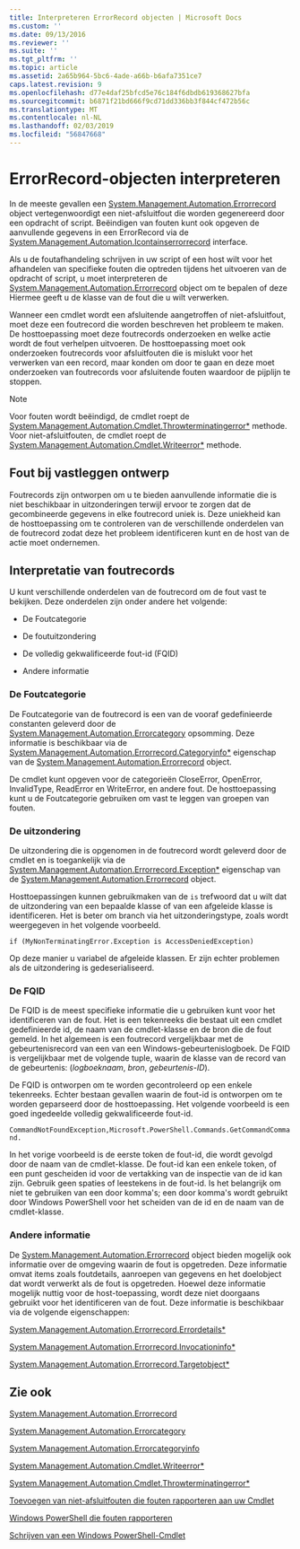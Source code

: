 ```yaml
---
title: Interpreteren ErrorRecord objecten | Microsoft Docs
ms.custom: ''
ms.date: 09/13/2016
ms.reviewer: ''
ms.suite: ''
ms.tgt_pltfrm: ''
ms.topic: article
ms.assetid: 2a65b964-5bc6-4ade-a66b-b6afa7351ce7
caps.latest.revision: 9
ms.openlocfilehash: d77e4daf25bfcd5e76c184f6dbdb619368627bfa
ms.sourcegitcommit: b6871f21bd666f9cd71dd336bb3f844cf472b56c
ms.translationtype: MT
ms.contentlocale: nl-NL
ms.lasthandoff: 02/03/2019
ms.locfileid: "56847668"
---
```

# <a name="interpreting-errorrecord-objects"></a>ErrorRecord-objecten interpreteren

In de meeste gevallen een [System.Management.Automation.Errorrecord](/dotnet/api/System.Management.Automation.ErrorRecord) object vertegenwoordigt een niet-afsluitfout die worden gegenereerd door een opdracht of script. Beëindigen van fouten kunt ook opgeven de aanvullende gegevens in een ErrorRecord via de [System.Management.Automation.Icontainserrorrecord](/dotnet/api/System.Management.Automation.IContainsErrorRecord) interface.

Als u de foutafhandeling schrijven in uw script of een host wilt voor het afhandelen van specifieke fouten die optreden tijdens het uitvoeren van de opdracht of script, u moet interpreteren de [System.Management.Automation.Errorrecord](/dotnet/api/System.Management.Automation.ErrorRecord) object om te bepalen of deze Hiermee geeft u de klasse van de fout die u wilt verwerken.

Wanneer een cmdlet wordt een afsluitende aangetroffen of niet-afsluitfout, moet deze een foutrecord die worden beschreven het probleem te maken. De hosttoepassing moet deze foutrecords onderzoeken en welke actie wordt de fout verhelpen uitvoeren. De hosttoepassing moet ook onderzoeken foutrecords voor afsluitfouten die is mislukt voor het verwerken van een record, maar konden om door te gaan en deze moet onderzoeken van foutrecords voor afsluitende fouten waardoor de pijplijn te stoppen.

> [!NOTE]
> Voor fouten wordt beëindigd, de cmdlet roept de [System.Management.Automation.Cmdlet.Throwterminatingerror*](/dotnet/api/System.Management.Automation.Cmdlet.ThrowTerminatingError) methode. Voor niet-afsluitfouten, de cmdlet roept de [System.Management.Automation.Cmdlet.Writeerror*](/dotnet/api/System.Management.Automation.Cmdlet.WriteError) methode.

## <a name="error-record-design"></a>Fout bij vastleggen ontwerp

Foutrecords zijn ontworpen om u te bieden aanvullende informatie die is niet beschikbaar in uitzonderingen terwijl ervoor te zorgen dat de gecombineerde gegevens in elke foutrecord uniek is. Deze uniekheid kan de hosttoepassing om te controleren van de verschillende onderdelen van de foutrecord zodat deze het probleem identificeren kunt en de host van de actie moet ondernemen.

## <a name="interpreting-error-records"></a>Interpretatie van foutrecords

U kunt verschillende onderdelen van de foutrecord om de fout vast te bekijken. Deze onderdelen zijn onder andere het volgende:

- De Foutcategorie

- De foutuitzondering

- De volledig gekwalificeerde fout-id (FQID)

- Andere informatie

### <a name="the-error-category"></a>De Foutcategorie

De Foutcategorie van de foutrecord is een van de vooraf gedefinieerde constanten geleverd door de [System.Management.Automation.Errorcategory](/dotnet/api/System.Management.Automation.ErrorCategory) opsomming. Deze informatie is beschikbaar via de [System.Management.Automation.Errorrecord.Categoryinfo*](/dotnet/api/System.Management.Automation.ErrorRecord.CategoryInfo) eigenschap van de [System.Management.Automation.Errorrecord](/dotnet/api/System.Management.Automation.ErrorRecord) object.

De cmdlet kunt opgeven voor de categorieën CloseError, OpenError, InvalidType, ReadError en WriteError, en andere fout. De hosttoepassing kunt u de Foutcategorie gebruiken om vast te leggen van groepen van fouten.

### <a name="the-exception"></a>De uitzondering

De uitzondering die is opgenomen in de foutrecord wordt geleverd door de cmdlet en is toegankelijk via de [System.Management.Automation.Errorrecord.Exception*](/dotnet/api/System.Management.Automation.ErrorRecord.Exception) eigenschap van de [ System.Management.Automation.Errorrecord](/dotnet/api/System.Management.Automation.ErrorRecord) object.

Hosttoepassingen kunnen gebruikmaken van de `is` trefwoord dat u wilt dat de uitzondering van een bepaalde klasse of van een afgeleide klasse is identificeren. Het is beter om branch via het uitzonderingstype, zoals wordt weergegeven in het volgende voorbeeld.

`if (MyNonTerminatingError.Exception is AccessDeniedException)`

Op deze manier u variabel de afgeleide klassen. Er zijn echter problemen als de uitzondering is gedeserialiseerd.

### <a name="the-fqid"></a>De FQID

De FQID is de meest specifieke informatie die u gebruiken kunt voor het identificeren van de fout. Het is een tekenreeks die bestaat uit een cmdlet gedefinieerde id, de naam van de cmdlet-klasse en de bron die de fout gemeld. In het algemeen is een foutrecord vergelijkbaar met de gebeurtenisrecord van een van een Windows-gebeurtenislogboek. De FQID is vergelijkbaar met de volgende tuple, waarin de klasse van de record van de gebeurtenis: (*logboeknaam*, *bron*, *gebeurtenis-ID*).

De FQID is ontworpen om te worden gecontroleerd op een enkele tekenreeks. Echter bestaan gevallen waarin de fout-id is ontworpen om te worden geparseerd door de hosttoepassing. Het volgende voorbeeld is een goed ingedeelde volledig gekwalificeerde fout-id.

`CommandNotFoundException,Microsoft.PowerShell.Commands.GetCommandCommand.`

In het vorige voorbeeld is de eerste token de fout-id, die wordt gevolgd door de naam van de cmdlet-klasse. De fout-id kan een enkele token, of een punt gescheiden id voor de vertakking van de inspectie van de id kan zijn. Gebruik geen spaties of leestekens in de fout-id. Is het belangrijk om niet te gebruiken van een door komma's; een door komma's wordt gebruikt door Windows PowerShell voor het scheiden van de id en de naam van de cmdlet-klasse.

### <a name="other-information"></a>Andere informatie

De [System.Management.Automation.Errorrecord](/dotnet/api/System.Management.Automation.ErrorRecord) object bieden mogelijk ook informatie over de omgeving waarin de fout is opgetreden. Deze informatie omvat items zoals foutdetails, aanroepen van gegevens en het doelobject dat wordt verwerkt als de fout is opgetreden. Hoewel deze informatie mogelijk nuttig voor de host-toepassing, wordt deze niet doorgaans gebruikt voor het identificeren van de fout. Deze informatie is beschikbaar via de volgende eigenschappen:

[System.Management.Automation.Errorrecord.Errordetails*](/dotnet/api/System.Management.Automation.ErrorRecord.ErrorDetails)

[System.Management.Automation.Errorrecord.Invocationinfo*](/dotnet/api/System.Management.Automation.ErrorRecord.InvocationInfo)

[System.Management.Automation.Errorrecord.Targetobject*](/dotnet/api/System.Management.Automation.ErrorRecord.TargetObject)

## <a name="see-also"></a>Zie ook

[System.Management.Automation.Errorrecord](/dotnet/api/System.Management.Automation.ErrorRecord)

[System.Management.Automation.Errorcategory](/dotnet/api/System.Management.Automation.ErrorCategory)

[System.Management.Automation.Errorcategoryinfo](/dotnet/api/System.Management.Automation.ErrorCategoryInfo)

[System.Management.Automation.Cmdlet.Writeerror*](/dotnet/api/System.Management.Automation.Cmdlet.WriteError)

[System.Management.Automation.Cmdlet.Throwterminatingerror*](/dotnet/api/System.Management.Automation.Cmdlet.ThrowTerminatingError)

[Toevoegen van niet-afsluitfouten die fouten rapporteren aan uw Cmdlet](./adding-non-terminating-error-reporting-to-your-cmdlet.md)

[Windows PowerShell die fouten rapporteren](./error-reporting-concepts.md)

[Schrijven van een Windows PowerShell-Cmdlet](./writing-a-windows-powershell-cmdlet.md)
